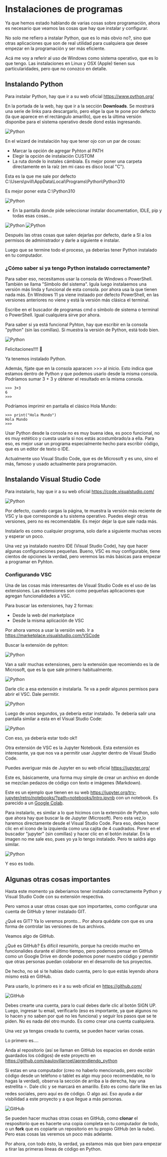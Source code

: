 # Instalaciones de programas

Ya que hemos estado hablando de varias cosas sobre programación, ahora es necesario que veamos las cosas que hay que instalar y configurar.

No solo me refiero a instalar Python, que es lo más obvio no?, sino que otras aplicaciones que son de real utilidad para cualquiera que desee empezar en la programación y ser más eficiente.

Acá me voy a referir al uso de Windows como sistema operativo, que es lo que tengo. Las instalaciones en Linux y OSX (Apple) tienen sus particularidades, pero que no conozco en detalle.


## Instalando Python

Para instalar Python, hay que ir a su web oficial https://www.python.org/ 

En la portada de la web, hay que ir a la sección **Downloads**. Se mostrará una serie de links para descargarlo, pero elige la que te pone por defecto (la que aparece en el rectángulo amarillo), que es la última versión disponibe para el sistema operativo desde dond estás ingresando.

<img src="img/download_python.png" alt="Python" title="Descargando Python" />

En el wizard de instalación hay que tener ojo con un par de cosas:

- Marcar la opción de agregar Pyhton al PATH
- Elegir la opción de instalación CUSTOM
- La ruta donde lo instales cámbiala. Es mejor poner una carpeta directamente en la raíz (en mi caso es disco local "C").

Esta es la que me sale por defecto C:\Users\pvill\AppData\Local\Programs\Python\Python310  

Es mejor poner esta C:\Python310

<img src="img/install_python1.png" alt="Python" title="Descargando Python" />

- En la pantalla donde pide seleccionar instalar documentation, IDLE, pip y todas esas cosas...

<img src="img/install_python2.png" alt="Python" title="Descargando Python" />

<img src="img/install_python3.png" alt="Python" title="Descargando Python" />

Después las otras cosas que salen dejarlas por defecto, darle a SI a los permisos de administrador y darle a siguiente e instalar.

Luego que se termine todo el proceso, ya deberías tener Python instalado en tu computador.


### ¿Cómo saber si ya tengo Python instalado correctamente?

Para saber eso, necesitamos usar la consola de Windows o PowerShell. También se llama "Símbolo del sistema". Igula luego instalaemos una versión más linda y funcional de esta consola. por ahora usa la que tienen nada más. En Windows 11 ya viene instaado por defecto PowerShell, en las versiones anteriores no viene y está la versión más clásica el terminal. 

Escribe en el buscador de programas cmd o símbolo de sistema o terminal o PowerShell. Igual cualquiera sirve por ahora.

Para saber si ya está funcional Pyhton, hay que escribir en la consola "python" (sin las comillas). Si muestra la versión de Python, está todo bien.

<img src="img/terminal_install.png" alt="Python" title="Instalando Python" />

Felicitaciones!!!! 🥳

Ya tenemos instalado Python.

Además, fíjate que en la consola aparacen >>> al inicio. Esto indica que estamos dentro de Python y que podemos usarlo desde la misma consola.
Podríamos sumar 3 + 3 y obtener el resultado en la misma consola.
```
>>> 3+3
6
>>>
```

Podríamos imprimir en pantalla el clásico Hola Mundo:
```
>>> print("Hola Mundo")
Hola Mundo
>>>
```

Usar Python desde la consola no es muy buena idea, es poco funcional, no es muy estético y cuesta usarla si nos estás acostumbrado/a a ella.
Para eso, es mejor usar un programa especialmente hecho para escribir código, que es un editor de texto o IDE. 

Actualmente uso Visual Studio Code, que es de Microsoft y es uno, sino el más, famoso y usado actualmente para programación. 


## Instalando Visual Studio Code

Para instalarlo, hay que ir a su web oficial https://code.visualstudio.com/

<img src="img/install_vsc.png" alt="Python" title="Instalando Visual Studio Code" />

Por defecto, cuando cargas la página, te muestra la versión más reciente de VSC y la que corresponde a tu sistema operativo.
Puedes elegir otras versiones, pero no es recomendable. Es mejor dejar la que sale nada más.

Instalarlo es como cualquier programa, solo darle a siguiente muchas veces y esperar un poco.

Una vez ya instalado nuestro IDE (Visual Studio Code), hay que hacer algunas configuraciones pequeñas. Bueno, VSC es muy configurable, tiene cientos de opciones la verdad, pero veremos las más básicas para empezar a programar en Pyhton.


### Configurando VSC

Una de las cosas más interesantes de Visual Studio Code es el uso de las extensiones. Las extensiones son como pequeñas aplicaciones que agregan funcionalidades a VSC. 

Para buscar las extensiones, hay 2 formas:
- Desde la web del marketplace
- Desde la misma aplicación de VSC

Por ahora vamos a usar la versión web. 
Ir a https://marketplace.visualstudio.com/VSCode 

Buscar la extensión de pyhton:

<img src="img/extension_python1.png" alt="Python" title="Instalando extension Python VSC" />

Van a salir muchas extensiones, pero la extensión que recomiendo es la de Microsoft, que es la que sale primero habitualmente.

<img src="img/extension_python2.png" alt="Python" title="Instalando extension Python VSC" />

Darle clic a esa extensión e instalarla. 
Te va a pedir algunos permisos para abrir el VSC. Dale permitir.

<img src="img/extension_python3.png" alt="Python" title="Instalando extension Python VSC" />

Luego de unos segundos, ya debería estar instalado.
Te debería salir una pantalla similar a esta en el Visual Studio Code:

<img src="img/extension_python4.png" alt="Python" title="Instalando extension Python VSC" />

Con eso, ya debería estar todo ok!!


Otra extensión de VSC es la Jupyter Notebook.
Esta extensión es interesante, ya que nos va a permitir usar Jupyter dentro de Visual Studio Code. 

Puedes averiguar más de Jupyter en su web oficial https://jupyter.org/

Este es, básicamente, una forma muy simple de crear un archivo en donde se mezclan pedazos de código con texto e imágenes (Markdown). 

Este es un ejemplo que tienen en su web https://jupyter.org/try-jupyter/retro/notebooks/?path=notebooks/Intro.ipynb con un notebook.
Es parecido a un [Google Colab](https://colab.research.google.com/).

Para instalarlo, es similar a lo que hicimos con la extensión de Python, solo que ahora hay que buscar la de Jupyter (Microsoft).
Pero esta vez,lo haremos directamente desde el Visual Studio Code. Para eso, debes hacer clic en el ícono de la izquierda como una cajita de 4 cuadrados. Poner en el buscador "jupyter" (sin comillas) y hacer clic en el botón instalar. En la imagen no me sale eso, pues yo ya lo tengo instalado. Pero te saldrá algo similar.

<img src="img/jupyter_extension.png" alt="Python" title="Instalando extension Jupyter VSC" />

Y eso es todo.


## Algunas otras cosas importantes

Hasta este momento ya deberiamos tener instalado correctamente Python y Visual Studio Code con su extensión respectiva.

Pero vamos a usar otras cosas que son importantes, como configurar una cuenta de GitHub y tener instalado GIT.

¿Qué es GIT?
Ya lo veremos pronto...
Por ahora quédate con que es una forma de controlar las versiones de tus archivos.

Veamos algo de GitHub.

¿Qué es GitHub?
Es difícil resumirlo, porque ha crecido mucho en funcionalides durante el último tiempo, pero podemos pensar en GitHub como un Google Drive en donde podemos poner nuestro código y permitir que otras personas puedan colaborar en el desarrollo de tus proyectos.

De hecho, no sé si te habías dado cuenta, pero lo que estás leyendo ahora mismo está en GitHub.

Para usarlo, lo primero es ir a su web oficial en https://github.com/ 

<img src="img/github.png" alt="GitHub" title="Configurando GitHub" />

Debes crearte una cuenta, para lo cual debes darle clic al botón SIGN UP.
Luego, ingresar tu email, verificarlo (eso es importante, ya que algunos no lo hacen y no saben por qué no les funciona) y seguir los pasos que se te piden. No es nada del otro mundo. Es como crear una cuenta cualquiera.

Una vez ya tengas creada tu cuenta, se pueden hacer varias cosas.

Lo primero es....

Anda al repositorio (así se llaman en GitHub los espacios en donde están guardados los códigos) de este proyecto en https://github.com/paulovillarroel/aprendiendo_python

Si estas en una computador (creo no haberlo mencionado, pero escribir código desde un teléfono o tablet es algo muy poco recomendable, no lo hagas la verdad), observa la sección de arriba a la derecha, hay una estrellita ⭐. Dale clic y se marcará en amarillo. Esto es como darle like en las redes sociales, pero aquí es de código. O algo así. Eso ayuda a dar visbilidad a este proyecto y a que llegue a más personas. 

<img src="img/aprendiendo_github.png" alt="GitHub" title="Configurando GitHub" />


Se pueden hacer muchas otras cosas en GitHub, como **clonar** el respositorio que es hacerte una copia completa en tu computador de todo, o un **fork** que es copiarte un repositorio en tu propio GitHub (en la nube). Pero esas cosas las veremos un poco más adelante.


Por ahora, con todo ésto, la verdad, ya estamos más que bien para empezar a tirar las primeras líneas de código en Python.